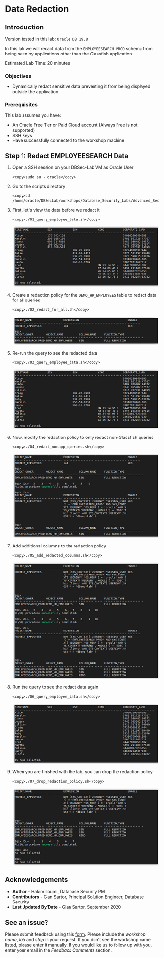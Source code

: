# Data Redaction

## Introduction

Version tested in this lab: `Oracle DB 19.8`

In this lab we will redact data from the `EMPLOYEESEARCH_PROD` schema from being seen by applications other than the Glassfish application.

Estimated Lab Time: 20 minutes

### Objectives
-   Dynamically redact sensitive data preventing it from being displayed outside the application

### Prerequisites
This lab assumes you have:
- An Oracle Free Tier or Paid Cloud account (Always Free is not supported)
- SSH Keys
- Have successfully connected to the workshop machine

## **Step 1**: Redact EMPLOYEESEARCH Data

1. Open a SSH session on your DBSec-Lab VM as Oracle User

   ````
   <copy>sudo su - oracle</copy>
   ````

2. Go to the scripts directory

   ````
   <copy>cd /home/oracle/DBSecLab/workshops/Database_Security_Labs/Advanced_Security/Data_Redaction/Redact_EMPLOYEESEARCH_Data</copy>
   ````

3. First, let's view the data before we redact it

   ````
   <copy>./01_query_employee_data.sh</copy>
   ````        
 
    ![](./images/dr-001.png)
    
4. Create a redaction policy for the `DEMO_HR_EMPLOYEES` table to redact data for all queries

   ````
   <copy>./02_redact_for_all.sh</copy>
   ````    

   ![](./images/dr-002.png)

5. Re-run the query to see the redacted data

   ````
   <copy>./03_query_employee_data.sh</copy>
   ````

   ![](./images/dr-003.png)

6. Now, modify the redaction policy to only redact non-Glassfish queries

   ````
   <copy>./04_redact_nonapp_queries.sh</copy>
   ````

   ![](./images/dr-004.png)

7. Add additional columns to the redaction policy

   ````
   <copy>./05_add_redacted_columns.sh</copy>
   ````

   ![](./images/dr-005.png)

8. Run the query to see the redact data again

   ````
   <copy>./06_query_employee_data.sh</copy>
   ````

   ![](./images/dr-006.png)

9. When you are finished with the lab, you can drop the redaction policy

   ````
   <copy>./07_drop_redaction_policy.sh</copy>
   ````
    
   ![](./images/dr-007.png)

## Acknowledgements
- **Author** - Hakim Loumi, Database Security PM
- **Contributors** - Gian Sartor, Principal Solution Engineer, Database Security
- **Last Updated By/Date** - Gian Sartor, September 2020

## See an issue?
Please submit feedback using this [form](https://apexapps.oracle.com/pls/apex/f?p=133:1:::::P1_FEEDBACK:1). Please include the *workshop name*, *lab* and *step* in your request.  If you don't see the workshop name listed, please enter it manually. If you would like us to follow up with you, enter your email in the *Feedback Comments* section.
